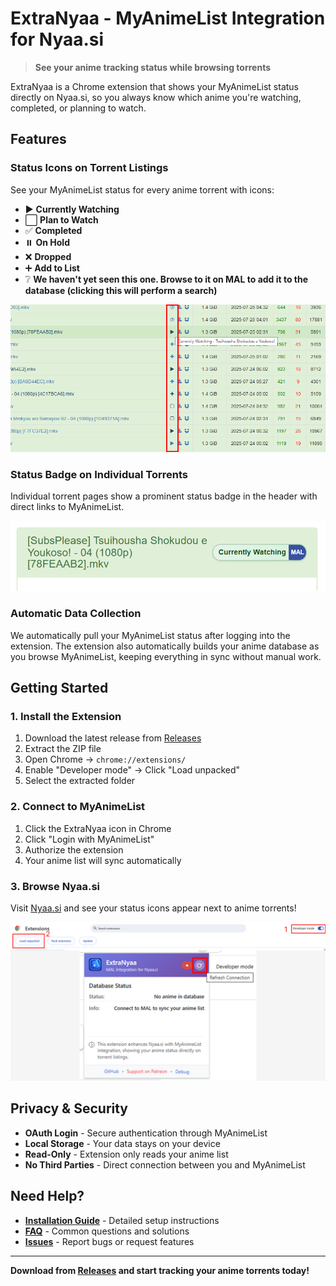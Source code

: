 # ExtraNyaa - MyAnimeList Integration for Nyaa.si

> **See your anime tracking status while browsing torrents**

ExtraNyaa is a Chrome extension that shows your MyAnimeList status directly on Nyaa.si, so you always know which anime you're watching, completed, or planning to watch.

## Features

### **Status Icons on Torrent Listings**
See your MyAnimeList status for every anime torrent with icons:
- ▶️ **Currently Watching**
- ⬜ **Plan to Watch**
- ✅ **Completed** 
- ⏸️ **On Hold**
- ❌ **Dropped** 
- ➕ **Add to List**
- ❔  **We haven't yet seen this one. Browse to it on MAL to add it to the database (clicking this will perform a search)**

![Image](img/status%20icons%20on%20titles.png)

### **Status Badge on Individual Torrents**
Individual torrent pages show a prominent status badge in the header with direct links to MyAnimeList.

![Image](img/status%20in%20header.png)

### **Automatic Data Collection**
We automatically pull your MyAnimeList status after logging into the extension. 
The extension also automatically builds your anime database as you browse MyAnimeList, keeping everything in sync without manual work.

## Getting Started

### 1. Install the Extension
1. Download the latest release from [Releases](../../releases)
2. Extract the ZIP file
3. Open Chrome → `chrome://extensions/`
4. Enable "Developer mode" → Click "Load unpacked"
5. Select the extracted folder

### 2. Connect to MyAnimeList
1. Click the ExtraNyaa icon in Chrome
2. Click "Login with MyAnimeList"
3. Authorize the extension
4. Your anime list will sync automatically

### 3. Browse Nyaa.si
Visit [Nyaa.si](https://nyaa.si) and see your status icons appear next to anime torrents!

![Load Extension](img/load%20extension.png)

## Privacy & Security

- **OAuth Login** - Secure authentication through MyAnimeList
- **Local Storage** - Your data stays on your device
- **Read-Only** - Extension only reads your anime list
- **No Third Parties** - Direct connection between you and MyAnimeList

## Need Help?

- **[Installation Guide](INSTALLATION.md)** - Detailed setup instructions
- **[FAQ](FAQ.md)** - Common questions and solutions
- **[Issues](../../issues)** - Report bugs or request features

---

**Download from [Releases](../../releases) and start tracking your anime torrents today!**

